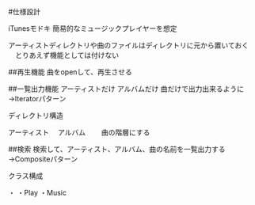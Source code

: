#仕様設計

iTunesモドキ
簡易的なミュージックプレイヤーを想定

アーティストディレクトリや曲のファイルはディレクトリに元から置いておく
　とりあえず機能としては付けない

##再生機能
曲をopenして、再生させる

##一覧出力機能
アーティストだけ
アルバムだけ
曲だけで出力出来るように
→Iteratorパターン


ディレクトリ構造

アーティスト
　アルバム
　　曲の階層にする

##検索
検索して、アーティスト、アルバム、曲の名前を一覧出力する
→Compositeパターン

クラス構成

・
・Play
・Music